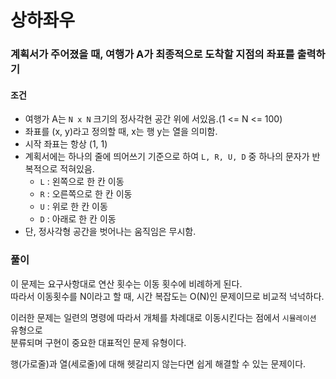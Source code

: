 # 상하좌우
### 계획서가 주어졌을 때, 여행가 A가 최종적으로 도착할 지점의 좌표를 출력하기
#### 조건
- 여행가 A는 ```N x N``` 크기의 정사각현 공간 위에 서있음.(1 <= N <= 100)
- 좌표를 (x, y)라고 정의할 때, x는 행 y는 열을 의미함.
- 시작 좌표는 항상 (1, 1)
- 계획서에는 하나의 줄에 띄어쓰기 기준으로 하여 ```L, R, U, D``` 중 하나의 문자가 반복적으로 적혀있음.
  - ```L``` : 왼쪽으로 한 칸 이동
  - ```R``` : 오른쪽으로 한 칸 이동
  - ```U``` : 위로 한 칸 이동
  - ```D``` : 아래로 한 칸 이동
- 단, 정사각형 공간을 벗어나는 움직임은 무시함.
### 풀이
이 문제는 요구사항대로 연산 횟수는 이동 횟수에 비례하게 된다.  
따라서 이동횟수를 N이라고 할 때, 시간 복잡도는 O(N)인 문제이므로 비교적 넉넉하다.  

이러한 문제는 일련의 명령에 따라서 개체를 차례대로 이동시킨다는 점에서 ```시뮬레이션``` 유형으로  
분류되며 구현이 중요한 대표적인 문제 유형이다.  

행(가로줄)과 열(세로줄)에 대해 헷갈리지 않는다면 쉽게 해결할 수 있는 문제이다.